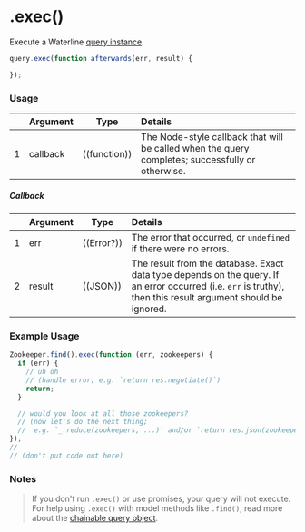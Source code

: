 # .exec()

Execute a Waterline [query instance](http://sailsjs.org/documentation/reference/waterline-orm/queries).

```javascript
query.exec(function afterwards(err, result) {

});
```

### Usage

|   |     Argument        | Type                                         | Details                            |
|---|:--------------------|----------------------------------------------|:-----------------------------------|
| 1 |    callback         | ((function))                                 | The Node-style callback that will be called when the query completes; successfully or otherwise.

##### Callback

|   |     Argument        | Type                | Details |
|---|:--------------------|---------------------|:---------------------------------------------------------------------------------|
| 1 |    err              | ((Error?))          | The error that occurred, or `undefined` if there were no errors.
| 2 |    result           | ((JSON))            | The result from the database.  Exact data type depends on the query.  If an error occurred (i.e. `err` is truthy), then this result argument should be ignored.





### Example Usage

```javascript
Zookeeper.find().exec(function (err, zookeepers) {
  if (err) {
    // uh oh
    // (handle error; e.g. `return res.negotiate()`)
    return;
  }

  // would you look at all those zookeepers?
  // (now let's do the next thing;
  //  e.g. `_.reduce(zookeepers, ...)` and/or `return res.json(zookeepers)`)
});
//
// (don't put code out here)
```


### Notes
> If you don't run `.exec()` or use promises, your query will not execute. For help using `.exec()` with model methods like `.find()`, read more about the [chainable query object](http://sailsjs.org/documentation/reference/waterline-orm/queries).




<docmeta name="displayName" value=".exec()">
<docmeta name="pageType" value="method">

